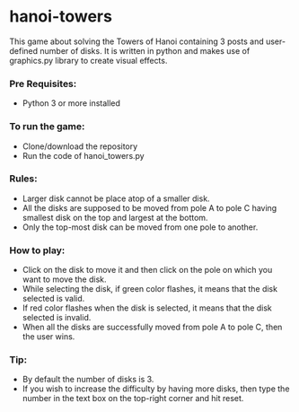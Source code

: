 # hanoi-towers
This game about solving the Towers of Hanoi containing 3 posts and user-defined number of disks. 
It is written in python and makes use of graphics.py library to create visual effects.

### Pre Requisites:
- Python 3 or more installed

### To run the game:
- Clone/download the repository
- Run the code of hanoi_towers.py 

### Rules:
- Larger disk cannot be place atop of a smaller disk. 
- All the disks are supposed to be moved from pole A to pole C having smallest disk on the top and largest at the bottom.
- Only the top-most disk can be moved from one pole to another.

### How to play:
- Click on the disk to move it and then click on the pole on which you want to move the disk.
- While selecting the disk, if green color flashes, it means that the disk selected is valid.
- If red color flashes when the disk is selected, it means that the disk selected is invalid.
- When all the disks are successfully moved from pole A to pole C, then the user wins.

### Tip:
- By default the number of disks is 3.
- If you wish to increase the difficulty by having more disks, then type the number in the text box on the top-right corner and hit reset.
